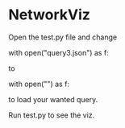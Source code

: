 
# NetworkViz

Open the test.py file and change

with open("query3.json") as f:

to

with open("<filename>") as f:

to load your wanted query.

Run test.py to see the viz.
